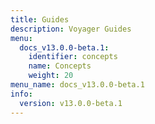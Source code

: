 ```yaml
---
title: Guides
description: Voyager Guides
menu:
  docs_v13.0.0-beta.1:
    identifier: concepts
    name: Concepts
    weight: 20
menu_name: docs_v13.0.0-beta.1
info:
  version: v13.0.0-beta.1
---
```


